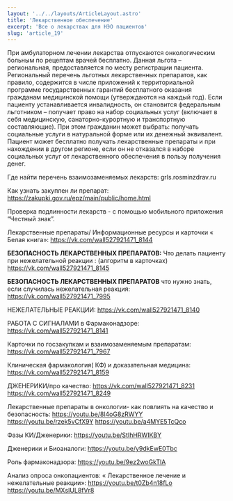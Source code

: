 ```yaml
---
layout: '../../layouts/ArticleLayout.astro'
title: 'Лекарственное обеспечение'
excerpt: 'Все о лекарствах для НЭО пациентов'
slug: 'article_19'
---
```


При амбулаторном лечении лекарства отпускаются онкологическим больным по рецептам врачей
бесплатно. Данная льгота – региональная, предоставляется по месту регистрации пациента.
Региональный перечень льготных лекарственных препаратов, как правило, содержится в числе
приложений к территориальной программе государственных гарантий бесплатного оказания
гражданам медицинской помощи (утверждаются на каждый год).
Если пациенту устанавливается инвалидность, он становится федеральным льготником –
получает право на набор социальных услуг (включает в себя медицинскую, санаторно-курортную
и транспортную составляющие). При этом гражданин может выбрать: получать социальные услуги
в натуральной форме или их денежный эквивалент. Пациент может бесплатно получать
лекарственные препараты и при нахождении в другом регионе, если он не отказался в наборе
социальных услуг от лекарственного обеспечения в пользу получения денег.


Где найти перечень взаимозаменяемых лекарств: grls.rosminzdrav.ru

Как узнать закуплен ли препарат: https://zakupki.gov.ru/epz/main/public/home.html

Проверка подлинности лекарств - с помощью мобильного приложения “Честный знак”.

Лекарственные препараты/ Информационные ресурсы и карточки « Белая книга»:
https://vk.com/wall527921471_8144


**БЕЗОПАСНОСТЬ ЛЕКАРСТВЕННЫХ ПРЕПАРАТОВ:**
Что делать пациенту при нежелательной реакции : (алгоритм в карточках)
https://vk.com/wall527921471_8145


**БЕЗОПАСНОСТЬ ЛЕКАРСТВЕННЫХ ПРЕПАРАТОВ**
что нужно знать, если случилась нежелательная
реакция:
https://vk.com/wall527921471_7995


НЕЖЕЛАТЕЛЬНЫЕ РЕАКЦИИ:
https://vk.com/wall527921471_8140

РАБОТА С СИГНАЛАМИ в Фармаконадзоре:
https://vk.com/wall527921471_8141

Карточки по госзакупкам и взаимозаменяемым препаратам:
https://vk.com/wall527921471_7967

Клиническая фармакология( КФ) и доказательная медицина:
https://vk.com/wall527921471_8159

ДЖЕНЕРИКИ/про качество:
https://vk.com/wall527921471_8231
https://vk.com/wall527921471_8249


Лекарственные препараты в онкологии- как повлиять на качество и безопасность:
https://youtu.be/8l4oG8zRWYY
https://youtu.be/rzek5vCfX9Y
https://youtu.be/a4MYE5TcQco

Фазы КИ/Дженерики:
https://youtu.be/StIhHRWIKBY

Дженерики и Биоаналоги:
https://youtu.be/y9dkEwE0Tbc

Роль фармаконадзора:
https://youtu.be/9ez2woGkTlA

Анализ опроса онкопациентов: « Лекарственное лечение и нежелательные реакции»:
https://youtu.be/t0Zb4n18fLo
https://youtu.be/MXsIUL8fVr8